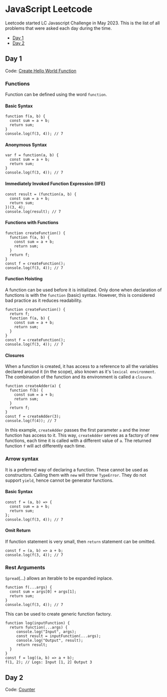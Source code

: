 # JavaScript Leetcode
Leetcode started LC Javascript Challenge in May 2023. This is the list of all problems that were asked each day during the time.
* [Day 1](#day-1)
* [Day 2](#day-2)

## Day 1
Code: [Create Hello World Function](./create_hello_world_function.js)

### Functions
Function can be defined using the word `function`.
#### Basic Syntax
```
function f(a, b) {
  const sum = a + b;
  return sum;
}
console.log(f(3, 4)); // 7
```

#### Anonymous Syntax
```
var f = function(a, b) {
  const sum = a + b;
  return sum;
}
console.log(f(3, 4)); // 7
```

#### Immediately Invoked Function Expression (IIFE)
```
const result = (function(a, b) {
  const sum = a + b;
  return sum;
})(3, 4);
console.log(result); // 7
```

#### Functions with Functions
```
function createFunction() {
  function f(a, b) {
    const sum = a + b;
    return sum;
  }
  return f;
}
const f = createFunction();
console.log(f(3, 4)); // 7
```

#### Function Hoisting
A function can be used before it is initialized. Only done when declaration of functions is with the `function` (basic) syntax. However, this is considered bad practice as it reduces readability.
```
function createFunction() {
  return f;
  function f(a, b) {
    const sum = a + b;
    return sum;
  }
}
const f = createFunction();
console.log(f(3, 4)); // 7
```

#### Closures
When a function is created, it has access to a reference to all the variables declared around it (in the scope), also known as it's `lexical environment`. The combination of the function and its environment is called a `closure`.
```
function createAdder(a) {
  function f(b) {
    const sum = a + b;
    return sum;
  }
  return f;
}
const f = createAdder(3);
console.log(f(4)); // 7
```
In this example, `createAdder` passes the first parameter `a` and the inner function has access to it. This way, `createAdder` serves as a factory of new functions, each time it is called with a different value of `a`. The returned function `f` will act differently each time.

### Arrow syntax
It is a preferred way of declaring a function. These cannot be used as constructors. Calling them with `new` will throw `TypeError`. They do not support `yield`, hence cannot be generator functions.
#### Basic Syntax
```
const f = (a, b) => {
  const sum = a + b;
  return sum;
};
console.log(f(3, 4)); // 7
```

#### Omit Return
If function statement is very small, then `return` statement can be omitted.
```
const f = (a, b) => a + b;
console.log(f(3, 4)); // 7
```

### Rest Arguments
`Spread`(...) allows an iterable to be expanded inplace.
```
function f(...args) {
  const sum = args[0] + args[1];
  return sum;
}
console.log(f(3, 4)); // 7
```
This can be used to create generic function factory.
```
function log(inputFunction) {
  return function(...args) {
     console.log("Input", args);
     const result = inputFunction(...args);
     console.log("Output", result);
     return result;
  }
}
const f = log((a, b) => a + b);
f(1, 2); // Logs: Input [1, 2] Output 3
```

## Day 2
Code: [Counter](./counter.js)
